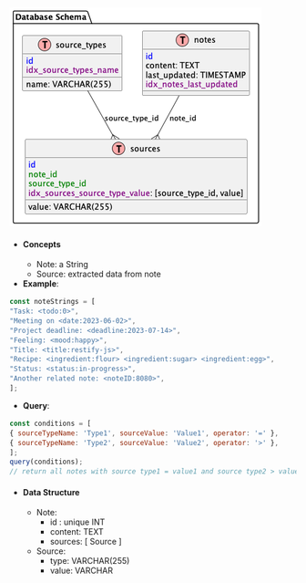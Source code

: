 ![Database Schema](https://github.com/monki1/mycelium-note/blob/a5848efe145306a818e66aa96465ecfcb7c98074/docs/ERD.png)

- #### Concepts
  - Note: a String
  - Source: extracted data from note
- __Example__:
    
```js
const noteStrings = [
"Task: <todo:0>",
"Meeting on <date:2023-06-02>",
"Project deadline: <deadline:2023-07-14>",
"Feeling: <mood:happy>",
"Title: <title:restify-js>",
"Recipe: <ingredient:flour> <ingredient:sugar> <ingredient:egg>",
"Status: <status:in-progress>",
"Another related note: <noteID:8080>",
];

```
  - __Query__:
```js
const conditions = [
{ sourceTypeName: 'Type1', sourceValue: 'Value1', operator: '=' },
{ sourceTypeName: 'Type2', sourceValue: 'Value2', operator: '>' },
];
query(conditions);
// return all notes with source type1 = value1 and source type2 > value2
```

- #### Data Structure
  - Note: 
    - id : unique INT
    - content: TEXT
    - sources: \[ Source ]
  - Source: 
    - type: VARCHAR(255)
    - value: VARCHAR


